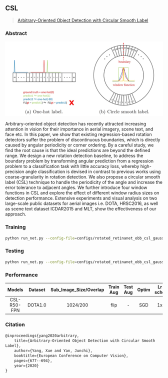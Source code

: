 ## CSL
> [Arbitrary-Oriented Object Detection with Circular Smooth Label](https://link.springer.com/chapter/10.1007/978-3-030-58598-3_40)

<!-- [ALGORITHM] -->
### Abstract

<div align=center>
<img src="https://raw.githubusercontent.com/zytx121/image-host/main/imgs/csl.jpg" width="800"/>
</div>

Arbitrary-oriented object detection has recently attracted increasing attention in vision for their importance
in aerial imagery, scene text, and face etc. In this paper, we show that existing regression-based rotation detectors
suffer the problem of discontinuous boundaries, which is directly caused by angular periodicity or corner ordering.
By a careful study, we find the root cause is that the ideal predictions are beyond the defined range. We design a
new rotation detection baseline, to address the boundary problem by transforming angular prediction from a regression
problem to a classification task with little accuracy loss, whereby high-precision angle classification is devised in
contrast to previous works using coarse-granularity in rotation detection. We also propose a circular smooth label (CSL)
technique to handle the periodicity of the angle and increase the error tolerance to adjacent angles. We further
introduce four window functions in CSL and explore the effect of different window radius sizes on detection performance.
Extensive experiments and visual analysis on two large-scale public datasets for aerial images i.e. DOTA, HRSC2016,
as well as scene text dataset ICDAR2015 and MLT, show the effectiveness of our approach.

### Training
```sh
python run_net.py --config-file=configs/rotated_retinanet_obb_csl_gaussian_r50_fpn_1x_dota.py --task=train
```

### Testing
```sh
python run_net.py --config-file=configs/rotated_retinanet_obb_csl_gaussian_r50_fpn_1x_dota.py --task=test
```

### Performance
|   Models    | Dataset| Sub_Image_Size/Overlap |Train Aug | Test Aug | Optim | Lr schd | mAP    | Paper |                             Config                             | Download   |
|:-----------:| :-----: |:-----:|:-----:| :-----: | :-----:| :-----:| :----: |:--------:|:--------------------------------------------------------------:| :--------: |
| CSL-R50-FPN | DOTA1.0|1024/200| flip|-|  SGD   |   1x    | 66.99   | [arxiv](https://link.springer.com/chapter/10.1007/978-3-030-58598-3_40)| [config](configs/rotated_retinanet_obb_csl_gaussian_r50_fpn_1x_dota.py) | [model]() |

### Citation
```
@inproceedings{yang2020arbitrary,
    title={Arbitrary-Oriented Object Detection with Circular Smooth Label},
    author={Yang, Xue and Yan, Junchi},
    booktitle={European Conference on Computer Vision},
    pages={677--694},
    year={2020}
}
```